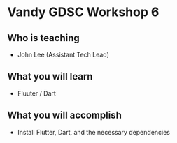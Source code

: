 # Vandy GDSC Workshop 6
## Who is teaching
- John Lee (Assistant Tech Lead)
## What you will learn
- Fluuter / Dart
## What you will accomplish
- Install Flutter, Dart, and the necessary dependencies
